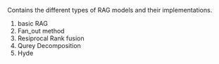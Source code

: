 Contains the different types of RAG models and their implementations.
1. basic RAG
2. Fan_out method 
3. Resiprocal Rank fusion 
4. Qurey Decomposition
5. Hyde